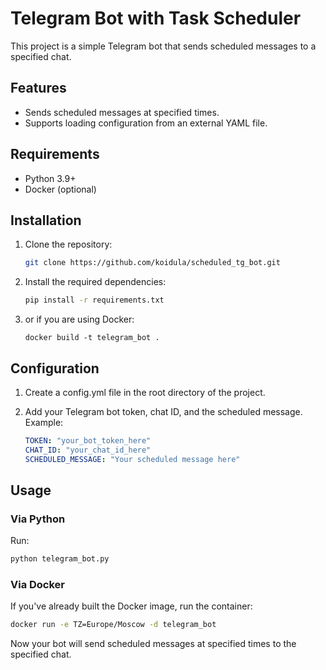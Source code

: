 # Telegram Bot with Task Scheduler

This project is a simple Telegram bot that sends scheduled messages to a specified chat.

## Features

- Sends scheduled messages at specified times.
- Supports loading configuration from an external YAML file.

## Requirements

- Python 3.9+
- Docker (optional)

## Installation

1. Clone the repository:

   ```bash
   git clone https://github.com/koidula/scheduled_tg_bot.git
   ```
2. Install the required dependencies:
    ```bash
    pip install -r requirements.txt
    ```
3. or if you are using Docker:
    ```
    docker build -t telegram_bot .
    ```

## Configuration

1. Create a config.yml file in the root directory of the project.
2. Add your Telegram bot token, chat ID, and the scheduled message. Example:

    ```yaml
    TOKEN: "your_bot_token_here"
    CHAT_ID: "your_chat_id_here"
    SCHEDULED_MESSAGE: "Your scheduled message here"
    ```

## Usage
### Via Python
Run:
```bash
python telegram_bot.py
```
### Via Docker
If you've already built the Docker image, run the container:
```bash
docker run -e TZ=Europe/Moscow -d telegram_bot
```
Now your bot will send scheduled messages at specified times to the specified chat.
